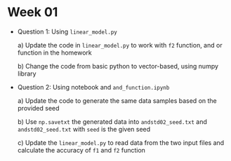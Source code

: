# Week 01

- Question 1: Using `linear_model.py`

    a) Update the code in `linear_model.py` to work with `f2` function, and
or function in the homework

    b) Change the code from basic python to vector-based, using numpy library
    
- Question 2: Using notebook and `and_function.ipynb`
    
    a) Update the code to generate the same data samples based on the provided seed
    
    b) Use `np.savetxt` the generated data into `andstd02_seed.txt` and `andstd02_seed.txt`
    with `seed` is the given seed
    
    c) Update the `linear_model.py` to read data from the two input files and
    calculate the accuracy of `f1` and `f2` function
